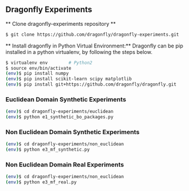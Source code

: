 ## Dragonfly Experiments

** Clone dragonfly-experiments repository **
```bash
$ git clone https://github.com/dragonfly/dragonfly-experiments.git
```

** Install dragonfly in Python Virtual Environment:**
Dragonfly can be pip installed in a python virtualenv, by following the steps below.
```bash
$ virtualenv env        # Python2
$ source env/bin/activate
(env)$ pip install numpy
(env)$ pip install scikit-learn scipy matplotlib
(env)$ pip install git+https://github.com/dragonfly/dragonfly.git
```

### Euclidean Domain Synthetic Experiments
```bash
(env)$ cd dragonfly-experiments/euclidean
(env)$ python e1_synthetic_bo_packages.py
```

### Non Euclidean Domain Synthetic Experiments
```bash
(env)$ cd dragonfly-experiments/non_euclidean
(env)$ python e3_mf_synthetic.py
```

### Non Euclidean Domain Real Experiments
```bash
(env)$ cd dragonfly-experiments/non_euclidean
(env)$ python e3_mf_real.py
```

